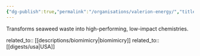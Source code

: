 ```yaml
---
{"dg-publish":true,"permalink":"/organisations/valerion-energy/","title":"Valerion Energy"}
---
```



Transforms seaweed waste into high-performing, low-impact chemistries.

related_to:: [[descriptions/biomimicry\|biomimicry]]
related_to:: [[digests/usa\|USA]]
